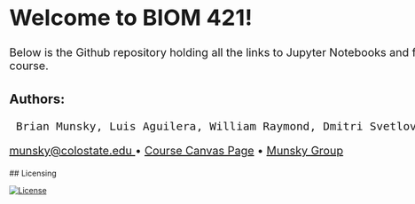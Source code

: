 <html>
         <div style="font-size: 20px; width: 1000px;">
              <h1> <left> Welcome to BIOM 421! </left> </h1>
              <p><left==========================================left> </p>
              <p> Below is the Github repository holding all the links to Jupyter Notebooks and files needed during the course. </p>
           <h3> Authors: </h3> <pre> Brian Munsky, Luis Aguilera, William Raymond, Dmitri Svetlov, Jack Forman, Joshua Cook, Michael May, Zachary Fox, and Eric Ron. </pre>
<p><a href = "mailto: munsky@colostate.edu"> munsky@colostate.edu </a> • <a href="https://colostate.instructure.com/courses/179122/assignments/syllabus">Course Canvas Page</a> •  <a href="https://www.engr.colostate.edu/~munsky/">Munsky Group</a> </p>
</div>
</p>
</html>
## Licensing

[![License](https://img.shields.io/badge/License-BSD_3--Clause-blue.svg)](https://opensource.org/licenses/BSD-3-Clause)

